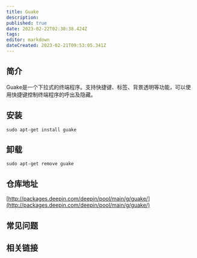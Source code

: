 ```yaml
---
title: Guake
description: 
published: true
date: 2023-02-22T02:30:38.424Z
tags: 
editor: markdown
dateCreated: 2023-02-21T09:53:05.341Z
---
```


## 简介

Guake是一个下拉式的终端程序。支持快捷键、标签、背景透明等功能，可以使用快捷键控制终端程序的呼出及隐藏。

## 安装

`sudo apt-get install guake`

## 卸载

`sudo apt-get remove guake`

## 仓库地址

[http://packages.deepin.com/deepin/pool/main/g/guake/](http://packages.deepin.com/deepin/pool/main/g/guake/)

## 常见问题

## 相关链接
